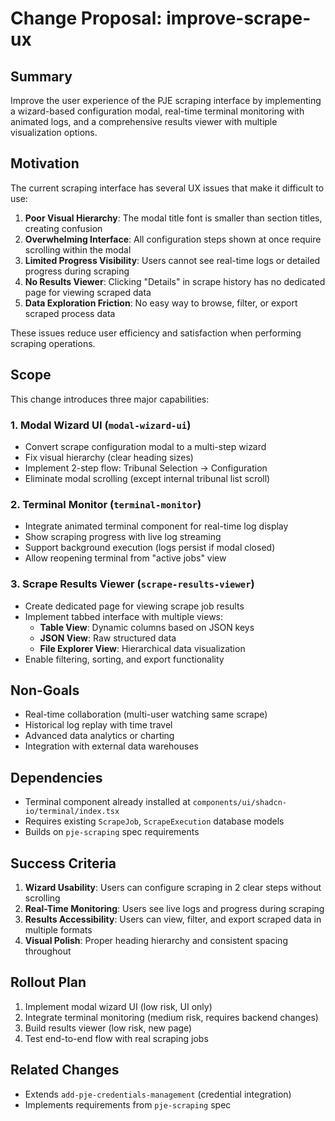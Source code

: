 # Change Proposal: improve-scrape-ux

## Summary

Improve the user experience of the PJE scraping interface by implementing a wizard-based configuration modal, real-time terminal monitoring with animated logs, and a comprehensive results viewer with multiple visualization options.

## Motivation

The current scraping interface has several UX issues that make it difficult to use:

1. **Poor Visual Hierarchy**: The modal title font is smaller than section titles, creating confusion
2. **Overwhelming Interface**: All configuration steps shown at once require scrolling within the modal
3. **Limited Progress Visibility**: Users cannot see real-time logs or detailed progress during scraping
4. **No Results Viewer**: Clicking "Details" in scrape history has no dedicated page for viewing scraped data
5. **Data Exploration Friction**: No easy way to browse, filter, or export scraped process data

These issues reduce user efficiency and satisfaction when performing scraping operations.

## Scope

This change introduces three major capabilities:

### 1. Modal Wizard UI (`modal-wizard-ui`)
- Convert scrape configuration modal to a multi-step wizard
- Fix visual hierarchy (clear heading sizes)
- Implement 2-step flow: Tribunal Selection → Configuration
- Eliminate modal scrolling (except internal tribunal list scroll)

### 2. Terminal Monitor (`terminal-monitor`)
- Integrate animated terminal component for real-time log display
- Show scraping progress with live log streaming
- Support background execution (logs persist if modal closed)
- Allow reopening terminal from "active jobs" view

### 3. Scrape Results Viewer (`scrape-results-viewer`)
- Create dedicated page for viewing scrape job results
- Implement tabbed interface with multiple views:
  - **Table View**: Dynamic columns based on JSON keys
  - **JSON View**: Raw structured data
  - **File Explorer View**: Hierarchical data visualization
- Enable filtering, sorting, and export functionality

## Non-Goals

- Real-time collaboration (multi-user watching same scrape)
- Historical log replay with time travel
- Advanced data analytics or charting
- Integration with external data warehouses

## Dependencies

- Terminal component already installed at `components/ui/shadcn-io/terminal/index.tsx`
- Requires existing `ScrapeJob`, `ScrapeExecution` database models
- Builds on `pje-scraping` spec requirements

## Success Criteria

1. **Wizard Usability**: Users can configure scraping in 2 clear steps without scrolling
2. **Real-Time Monitoring**: Users see live logs and progress during scraping
3. **Results Accessibility**: Users can view, filter, and export scraped data in multiple formats
4. **Visual Polish**: Proper heading hierarchy and consistent spacing throughout

## Rollout Plan

1. Implement modal wizard UI (low risk, UI only)
2. Integrate terminal monitoring (medium risk, requires backend changes)
3. Build results viewer (low risk, new page)
4. Test end-to-end flow with real scraping jobs

## Related Changes

- Extends `add-pje-credentials-management` (credential integration)
- Implements requirements from `pje-scraping` spec
